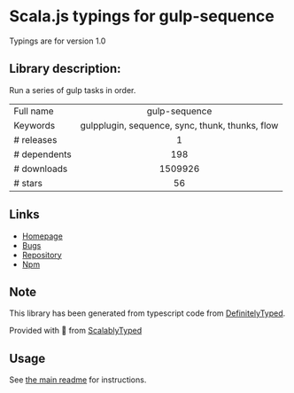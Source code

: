 
# Scala.js typings for gulp-sequence

Typings are for version 1.0

## Library description:
Run a series of gulp tasks in order.

|                    |                 |
| ------------------ | :-------------: |
| Full name          | gulp-sequence |
| Keywords           | gulpplugin, sequence, sync, thunk, thunks, flow |
| # releases         | 1 |
| # dependents       | 198 |
| # downloads        | 1509926 |
| # stars            | 56 |

## Links
- [Homepage](https://github.com/teambition/gulp-sequence)
- [Bugs](https://github.com/teambition/gulp-sequence/issues)
- [Repository](https://github.com/teambition/gulp-sequence)
- [Npm](https://www.npmjs.com/package/gulp-sequence)
    


## Note
This library has been generated from typescript code from [DefinitelyTyped](https://definitelytyped.org).

Provided with :purple_heart: from [ScalablyTyped](https://github.com/oyvindberg/ScalablyTyped)

## Usage
See [the main readme](../../readme.md) for instructions.



